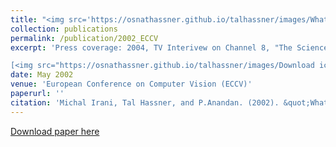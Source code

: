 ```yaml
---
title: "<img src='https://osnathassner.github.io/talhassner/images/What Does the Scene Look Like - Icon.jpg' width='80'> What Does the Scene Look Like from a Scene Point?"
collection: publications
permalink: /publication/2002_ECCV
excerpt: 'Press coverage: 2004, TV Interivew on Channel 8, "The Science Channel", on the "Science News" show, in Hebrew.<br/><br/>

[<img src="https://osnathassner.github.io/talhassner/images/Download icon.jpg" height="40" width="40"> Download paper](https://osnathassner.github.io/talhassner/files/ECCV2002_WhatDoesTheSceneLookLike.pdf) '
date: May 2002
venue: 'European Conference on Computer Vision (ECCV)'
paperurl: ''
citation: 'Michal Irani, Tal Hassner, and P.Anandan. (2002). &quot;What Does the Scene Look Like from a Scene Point?&quot; <i>European Conference on Computer Vision (ECCV)</i>.'
---
```


[Download paper here](http://osnathassner.github.io/talhassner/files/ECCV2002_WhatDoesTheSceneLookLike.pdf)
